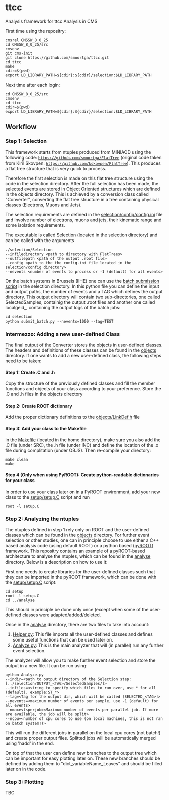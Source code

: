 # ttcc
Analysis framework for ttcc Analysis in CMS

First time using the repositry:
```
cmsrel CMSSW_8_0_25
cd CMSSW_8_0_25/src
cmsenv
git cms-init
git clone https://github.com/smoortga/ttcc.git
cd ttcc
make
cdir=$(pwd)
export LD_LIBRARY_PATH=${cdir}:${cdir}/selection:$LD_LIBRARY_PATH
```

Next time after each login:
```
cd CMSSW_8_0_25/src
cmsenv
cd ttcc
cdir=$(pwd)
export LD_LIBRARY_PATH=${cdir}:${cdir}/selection:$LD_LIBRARY_PATH
```

## Workflow
### Step 1: Selection
This framework starts from ntuples produced from MINIAOD using the following code: [```https://github.com/smoortga/FlatTree```](https://github.com/smoortga/FlatTree) (original code taken from Kiril Skovpen: [```https://github.com/kskovpen/FlatTree```](https://github.com/kskovpen/FlatTree)). This produces a flat tree structure that is very quick to process.

Therefore the first selection is made on this flat tree structure using the code in the selection directory. After the full selection has been made, the selected events are stored in Object Oriented structures which are defined in the objects directory. This is achieved by a conversion class called "Converter", converting the flat tree structure in a tree containing physical classes (Electrons, Muons and Jets).

The selection requirements are defined in the [selection/config/config.ini](https://github.com/smoortga/ttcc/blob/master/selection/config/config.ini) file and involve number of electrons, muons and jets, their kinematic range and some isolation requirements.

The executable is called Selection (located in the selection directory) and can be called with the arguments

```
./selection/Selection
--infiledirectory <path to directory with FlatTrees>
--outfilepath <path of the output .root file>
--config <path to the the config.ini file located in the selection/config directory>
--nevents <number of events to process or -1 (default) for all events>
```

On the batch systems in Brussels (IIHE) one can use the [batch submission script](https://github.com/smoortga/ttcc/blob/master/selection/submit_batch.py) in the selection directory. In this python file you can define the input and output paths, the number of events and a TAG which defines the output directory. This output directory will contain two sub-directories, one called SelectedSamples, containig the output .root files and another one called localgeid_<TAG>, containing the output logs of the batch jobs:
```
cd selection
python submit_batch.py --nevents=1000 --tag=TEST
```
  
### Intermezzo: Adding a new user-defined Class
The final output of the Converter stores the objects in user-defined classes. The headers and definitions of these classes can be found in the [objects](https://github.com/smoortga/ttcc/blob/master/objects) directory. If one wants to add a new user-defined class, the following steps need to be taken:
#### Step 1: Create .C and .h
Copy the structure of the previously defined classes and fill the member functions and objects of your class according to your preference. Store the .C and .h files in the objects directory
#### Step 2: Create ROOT dictionary
Add the proper dictionary definitions to the [objects/LinkDef.h](https://github.com/smoortga/ttcc/blob/master/objects/LinkDef.h) file
#### Step 3: Add your class to the Makefile
in the [Makefile](https://github.com/smoortga/ttcc/blob/master/Makefile) (located in the home directory), make sure you also add the .C file (under SRC), the .h file (under INC) and define the location of the .o file during complitation (under OBJS). Then re-compile your directory:
```
make clean
make
```
#### Step 4 (Only when using PyROOT): Create python-readable dictionaries for your class 
In order to use your class later on in a PyROOT environment, add your new class to the [setup/setup.C](https://github.com/smoortga/ttcc/blob/master/setup/setup.C) script and run
```
root -l setup.C
```


### Step 2: Analyzing the ntuples
The ntuples defined in step 1 rely only on ROOT and the user-defined classes which can be found in the [objects](https://github.com/smoortga/ttcc/tree/master/objects) directory. For further event selection or other studies, one can in principle choose to use either a C++ based analysis code (using default ROOT) or a python based ([pyROOT](https://root.cern.ch/pyroot)) framework. This repositry contains an example of a pyROOT-based architecture to analyse the ntuples, which can be found in the [analyse](https://github.com/smoortga/ttcc/tree/master/analyse) directory. Below is a description on how to use it:

First one needs to create libraries for the user-defined classes such that they can be imported in the pyROOT framework, which can be done with the [setup/setup.C](https://github.com/smoortga/ttcc/blob/master/setup/setup.C) script:
```
cd setup
root -l setup.C
cd ../analyse
```
This should in principle be done only once (except when some of the user-defined classes were adapted/added/deleted.

Once in the [analyse](https://github.com/smoortga/ttcc/tree/master/analyse) directory, there are two files to take into account:
1. [Helper.py](https://github.com/smoortga/ttcc/blob/master/analyse/Helper.py): This file imports all the user-defined classes and defines some useful functions that can be used later on.
2. [Analyze.py](https://github.com/smoortga/ttcc/blob/master/analyse/Analyze.py): This is the main analyzer that will (in parallel) run any further event selection.

The analyzer will allow you to make further event selection and store the output in a new file. It can be run using:
```
python Analyze.py
--indir=<path to output directory of the Selection step: [../selection/OUTPUT_<TAG>/SelectedSamples/]>
--infiles=<string to specify which files to run over, use * for all (default). example:ST_*>
--tag=<Tag for the output dir, which will be called [SELECTED_<TAG>]>
--nevents=<maximum number of events per sample, use -1 (default) for all events>
--nmaxevtsperjob=<Maximum number of events per parallel job. If more are available, the job will be split>
--ncpu=<number of cpu cores to use (on local machines, this is not ran on batch system!)>
```
This will run the different jobs in parallel on the local cpu cores (not batch!) and create proper output files. Splitted jobs will be automatically merged using 'hadd' in the end.

On top of that the user can define new branches to the output tree which can be important for easy plotting later on. These new branches should be defined by adding them to "dict_variableName_Leaves" and should be filled later on in the code.


### Step 3: Plotting
TBC


